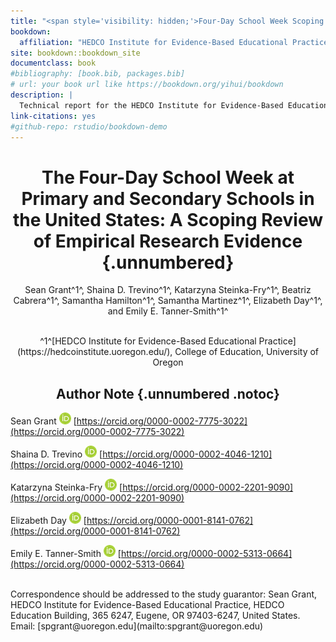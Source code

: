 ```yaml
--- 
title: "<span style='visibility: hidden;'>Four-Day School Week Scoping Review</span>"
bookdown: 
  affiliation: "HEDCO Institute for Evidence-Based Educational Practice, College of Education, University of Oregon"
site: bookdown::bookdown_site
documentclass: book
#bibliography: [book.bib, packages.bib]
# url: your book url like https://bookdown.org/yihui/bookdown
description: |
  Technical report for the HEDCO Institute for Evidence-Based Educational Practice's Four-Day School Week Scoping Review.
link-citations: yes
#github-repo: rstudio/bookdown-demo
---
```




<div style="text-align: center;">

# The Four-Day School Week at Primary and Secondary Schools in the United States: A Scoping Review of Empirical Research Evidence {.unnumbered}


Sean Grant^1^, Shaina D. Trevino^1^, Katarzyna Steinka-Fry^1^, Beatriz Cabrera^1^, Samantha Hamilton^1^, Samantha Martinez^1^, Elizabeth Day^1^, and Emily E. Tanner-Smith^1^  

<br>
^1^[HEDCO Institute for Evidence-Based Educational Practice](https://hedcoinstitute.uoregon.edu/), 
College of Education, University of Oregon

## Author Note {.unnumbered .notoc}

</div>

 Sean Grant ![](orcid.png) [https://orcid.org/0000-0002-7775-3022](https://orcid.org/0000-0002-7775-3022)
 
 Shaina D. Trevino ![](orcid.png) [https://orcid.org/0000-0002-4046-1210](https://orcid.org/0000-0002-4046-1210)
 
 Katarzyna Steinka-Fry ![](orcid.png) [https://orcid.org/0000-0002-2201-9090](https://orcid.org/0000-0002-2201-9090)
 
 Elizabeth Day ![](orcid.png) [https://orcid.org/0000-0001-8141-0762](https://orcid.org/0000-0001-8141-0762)
 
 Emily E. Tanner-Smith ![](orcid.png) [https://orcid.org/0000-0002-5313-0664](https://orcid.org/0000-0002-5313-0664)

<br>
Correspondence should be addressed to the study guarantor: Sean Grant, HEDCO Institute for Evidence-Based Educational Practice, HEDCO Education Building, 365 6247, Eugene, OR 97403-6247, United States. Email: [spgrant@uoregon.edu](mailto:spgrant@uoregon.edu)






